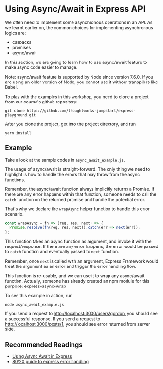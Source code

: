 # Using Async/Await in Express API

We often need to implement some asynchronous operations in an API. As we learnt earlier on, the common choices for implementing asynchronous logics are:

* callbacks
* promises
* async/await

In this section, we are going to learn how to use async/await feature to make async code easier to manage.

Note: async/await feature is supported by Node since version 7.6.0. If you are using an older version of Node, you cannot use it without transpilers like Babel.

To play with the examples in this workshop, you need to clone a project from our course's github repository:

```shell
git clone https://github.com/thoughtworks-jumpstart/express-playground.git
```

After you clone the project, get into the project directory, and run

```shell
yarn install
```

## Example

Take a look at the sample codes in `async_await_example.js`.

The usage of async/await is straight-forward. The only thing we need to highlight is how to handle the errors that may throw from the async functions.

Remember, the async/await function always implicitly returns a Promise. If there are any error happens within that function, someone needs to call the `catch` function on the returned promise and handle the potential error.

That's why we declare the `wrapAsync` helper function to handle this error scenario.

```javascript
const wrapAsync = fn => (req, res, next) => {
  Promise.resolve(fn(req, res, next)).catch(err => next(err));
};
```

This function takes an async function as argument, and invoke it with the request/response. If there are any error happens, the error would be passed to `catch` function and eventually passed to `next` function.

Remember, once `next` is called with an argument, Express Framework would treat the argument as an error and trigger the error handling flow.

This function is re-usable, and we can use it to wrap any async/await function. Actually, someone has already created an npm module for this purpose: [express-async-wrap](https://github.com/Greenfields/express-async-wrap)

To see this example in action, run

```shell
node async_await_example.js
```

If you send a request to <http://localhost:3000/users/gordon>, you should see a successful response.
If you send a request to <http://localhost:3000/posts/1>, you should see error returned from server side.

## Recommended Readings

* [Using Async Await in Express](https://medium.com/@Abazhenov/using-async-await-in-express-with-node-8-b8af872c0016)
* [80/20 guide to express error handling](http://thecodebarbarian.com/80-20-guide-to-express-error-handling)
